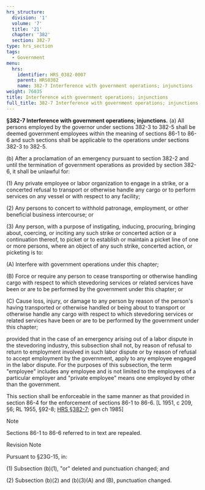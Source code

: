 ```yaml
---
hrs_structure:
  division: '1'
  volume: '7'
  title: '21'
  chapter: '382'
  section: 382-7
type: hrs_section
tags:
  - Government
menu:
  hrs:
    identifier: HRS_0382-0007
    parent: HRS0382
    name: 382-7 Interference with government operations; injunctions
weight: 76035
title: Interference with government operations; injunctions
full_title: 382-7 Interference with government operations; injunctions
---
```

**§382-7 Interference with government operations; injunctions.** (a) All persons employed by the governor under sections 382-3 to 382-5 shall be deemed government employees within the meaning of sections 86-1 to 86-6 and such sections shall be applicable to the operations under sections 382-3 to 382-5.

(b) After a proclamation of an emergency pursuant to section 382-2 and until the termination of government operations as provided by section 382-6, it shall be unlawful for:

(1) Any private employee or labor organization to engage in a strike, or a concerted refusal to transport or otherwise handle any cargo or to perform services on any vessel or with respect to any facility;

(2) Any persons to concert to withhold patronage, employment, or other beneficial business intercourse; or

(3) Any person, with a purpose of instigating, inducing, procuring, bringing about, coercing, or inciting any such strike or concerted action or a continuation thereof, to picket or to establish or maintain a picket line of one or more persons, where an object of any such strike, concerted action, or picketing is to:

(A) Interfere with government operations under this chapter;

(B) Force or require any person to cease transporting or otherwise handling cargo with respect to which stevedoring services or related services have been or are to be performed by the government under this chapter; or

(C) Cause loss, injury, or damage to any person by reason of the person's having transported or otherwise handled or being about to transport or otherwise handle any cargo with respect to which stevedoring services or related services have been or are to be performed by the government under this chapter;

provided that in the case of an emergency arising out of a labor dispute in the stevedoring industry, this subsection shall not, by reason of refusal to return to employment involved in such labor dispute or by reason of refusal to accept employment by the government, apply to any employee engaged in the labor dispute. For the purposes of this subsection, the term "employee" includes any employee and is not limited to the employees of a particular employer and "private employee" means one employed by other than the government.

This section shall be enforceable in the same manner as that provided in section 86-4 for the enforcement of sections 86-1 to 86-6\. [L 1951, c 209, §6; RL 1955, §92-8; [HRS §382-7](/title-21/chapter-382/section-382-7/); gen ch 1985]

Note

Sections 86-1 to 86-6 referred to in text are repealed.

Revision Note

Pursuant to §23G-15, in:

(1) Subsection (b)(1), "or" deleted and punctuation changed; and

(2) Subsection (b)(2) and (b)(3)(A) and (B), punctuation changed.